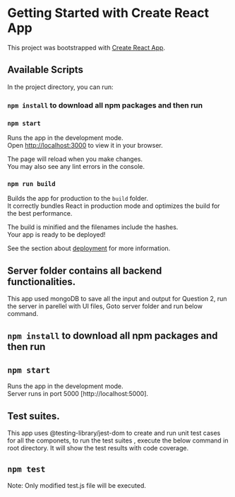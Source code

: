 # Getting Started with Create React App

This project was bootstrapped with [Create React App](https://github.com/facebook/create-react-app).

## Available Scripts

In the project directory, you can run:

### `npm install` to download all npm packages and then run
### `npm start`

Runs the app in the development mode.\
Open [http://localhost:3000](http://localhost:3000) to view it in your browser.

The page will reload when you make changes.\
You may also see any lint errors in the console.


### `npm run build`

Builds the app for production to the `build` folder.\
It correctly bundles React in production mode and optimizes the build for the best performance.

The build is minified and the filenames include the hashes.\
Your app is ready to be deployed!

See the section about [deployment](https://facebook.github.io/create-react-app/docs/deployment) for more information.


## Server folder contains all backend functionalities.

This app used mongoDB to save all the input and output for Question 2, run the server in parellel with UI files,
Goto server folder and run below command.

## `npm install` to download all npm packages and then run
## `npm start`

Runs the app in the development mode.\
Server runs in port 5000 [http://localhost:5000].

## Test suites.

This app uses @testing-library/jest-dom to create and run unit test cases for all the componets, to run the test suites ,
execute the below command in root directory. It will show the test results with code coverage.
## `npm test`

Note: Only modified test.js file will be executed.
